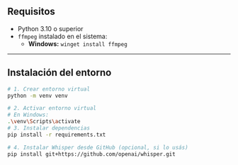## Requisitos

- Python 3.10 o superior
- `ffmpeg` instalado en el sistema:
  - **Windows:** `winget install ffmpeg`
---

## Instalación del entorno

```bash
# 1. Crear entorno virtual
python -m venv venv

# 2. Activar entorno virtual
# En Windows:
.\venv\Scripts\activate
# 3. Instalar dependencias
pip install -r requirements.txt

# 4. Instalar Whisper desde GitHub (opcional, si lo usás)
pip install git+https://github.com/openai/whisper.git
